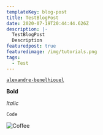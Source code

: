 ```yaml
---
templateKey: blog-post
title: TestBlogPost
date: 2020-07-19T20:44:44.626Z
description: |-
  TestBlogPost
  Description
featuredpost: true
featuredimage: /img/tutorials.png
tags:
  - Test
---
```



[`alexandre-benelhiouel`](https://alexandre-benelhiouel.netlify.app/)

**Bold**

*Italic*

`Code`

![Coffee](/img/blog-index.jpg "Coffee")